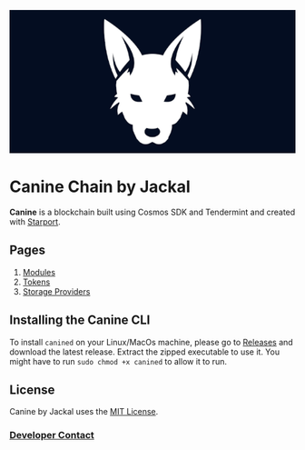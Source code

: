 ![canine banner](banner.png)
# Canine Chain by Jackal
**Canine** is a blockchain built using Cosmos SDK and Tendermint and created with [Starport](https://starport.com).

## Pages

1. [Modules](x/README.md)
2. [Tokens](TOKENS.md)
3. [Storage Providers](/cmd/canined/README.md)


## Installing the Canine CLI
To install `canined` on your Linux/MacOs machine, please go to [Releases](https://github.com/JACKAL-DAO/canine-chain/releases) and download the latest release. Extract the zipped executable to use it. You might have to run `sudo chmod +x canined` to allow it to run. 

## License

Canine by Jackal uses the [MIT License](/LICENSE.md).

### [Developer Contact](/ABOUT.md)

